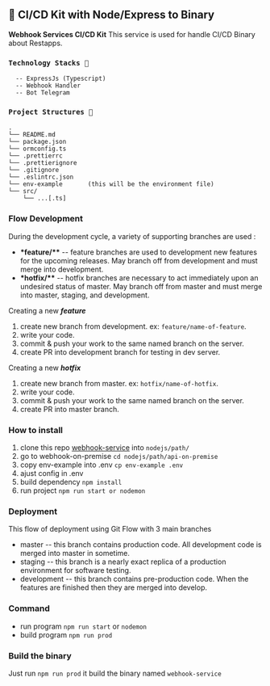 ## 🚀 **CI/CD Kit with Node/Express to Binary**

**Webhook Services CI/CD Kit** This service is used for handle CI/CD Binary about Restapps.

### **`Technology Stacks 🍔`**

```
  -- ExpressJs (Typescript)
  -- Webhook Handler
  -- Bot Telegram
```

### **`Project Structures 🏢`**

```
.
└── README.md
└── package.json
└── ormconfig.ts
└── .prettierrc
└── .prettierignore
└── .gitignore
└── .eslintrc.json
└── env-example       (this will be the environment file)
└── src/
    └── ...[.ts]
```

### Flow Development

During the development cycle, a variety of supporting branches are used :

- **\*feature/\*\*** -- feature branches are used to development new features for the upcoming releases. May branch off from development and must merge into development.
- **\*hotfix/\*\*** -- hotfix branches are necessary to act immediately upon an undesired status of master. May branch off from master and must merge into master, staging, and development.

Creating a new **_feature_**

1. create new branch from development. ex: `feature/name-of-feature`.
1. write your code.
1. commit & push your work to the same named branch on the server.
1. create PR into development branch for testing in dev server.

Creating a new **_hotfix_**

1. create new branch from master. ex: `hotfix/name-of-hotfix`.
1. write your code.
1. commit & push your work to the same named branch on the server.
1. create PR into master branch.

### How to install

1. clone this repo [webhook-service](#) into `nodejs/path/`
1. go to webhook-on-premise `cd nodejs/path/api-on-premise`
1. copy env-example into .env `cp env-example .env`
1. ajust config in .env
1. build dependency `npm install`
1. run project `npm run start or nodemon`

### Deployment

This flow of deployment using Git Flow with 3 main branches

- master -- this branch contains production code. All development code is merged into master in sometime.
- staging -- this branch is a nearly exact replica of a production environment for software testing.
- development -- this branch contains pre-production code. When the features are finished then they are merged into develop.

### Command

- run program `npm run start` or `nodemon`
- build program `npm run prod`

### Build the binary
Just run `npm run prod` it build the binary named `webhook-service`
